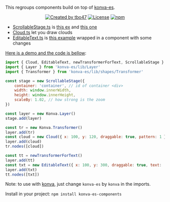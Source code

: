 This regroups components build on top of [konva-es](https://www.npmjs.com/package/konva-es).

<p align="center">
<a href="https://tbo47.github.io/" ><img src="https://img.shields.io/badge/created_by-tbo47-blue.svg" alt="Created by tbo47"></a>
<a href="https://opensource.org/licenses/MIT" rel="nofollow"><img src="https://img.shields.io/badge/License-MIT-blue.svg" alt="License"></a>
<a href="https://www.npmjs.com/package/konva-es-components" rel="nofollow"><img src="https://img.shields.io/npm/dw/konva-es-components.svg" alt="npm"></a>
</p>

-   [ScrollableStage.ts](src/ScrollableStage.ts) is [this ex](https://konvajs.org/docs/sandbox/Zooming_Relative_To_Pointer.html) and [this one](https://konvajs.org/docs/sandbox/Multi-touch_Scale_Stage.html)
-   [Cloud.ts](src/Cloud.ts) let you draw clouds
-   [EditableText.ts](src/EditableText.ts) is [this example](https://konvajs.org/docs/sandbox/Editable_Text.html) wrapped in a component with some changes

[Here is a demo and the code is bellow](https://command-and-control.cloud/#/demo):

```javascript
import { Cloud, EditableText, newTransformerForText, ScrollableStage } from 'konva-es-components'
import { Layer } from 'konva-es/lib/Layer'
import { Transformer } from 'konva-es/lib/shapes/Transformer'

const stage = new ScrollableStage({
    container: 'container', // id of container <div>
    width: window.innerWidth,
    height: window.innerHeight,
    scaleBy: 1.02, // how strong is the zoom
})

const layer = new Konva.Layer()
stage.add(layer)

const tr = new Konva.Transformer()
layer.add(tr)
const cloud = new Cloud({ x: 100, y: 120, draggable: true, pattern: 1 })
layer.add(cloud)
tr.nodes([cloud])

const tt = newTransformerForText()
layer.add(tt)
const txt = new EditableText({ x: 100, y: 300, draggable: true, text: 'Example', transformer: tt })
layer.add(txt)
tt.nodes([txt])
```

Note: to use with [konva](https://www.npmjs.com/package/konva), just change `konva-es` by `konva` in the imports.

Install in your project: `npm install konva-es-components`
